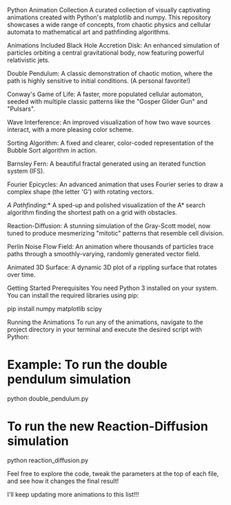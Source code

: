 Python Animation Collection
A curated collection of visually captivating animations created with Python's matplotlib and numpy. This repository showcases a wide range of concepts, from chaotic physics and cellular automata to mathematical art and pathfinding algorithms.

Animations Included
Black Hole Accretion Disk: An enhanced simulation of particles orbiting a central gravitational body, now featuring powerful relativistic jets.

Double Pendulum: A classic demonstration of chaotic motion, where the path is highly sensitive to initial conditions. (A personal favorite!)

Conway's Game of Life: A faster, more populated cellular automaton, seeded with multiple classic patterns like the "Gosper Glider Gun" and "Pulsars".

Wave Interference: An improved visualization of how two wave sources interact, with a more pleasing color scheme.

Sorting Algorithm: A fixed and clearer, color-coded representation of the Bubble Sort algorithm in action.

Barnsley Fern: A beautiful fractal generated using an iterated function system (IFS).

Fourier Epicycles: An advanced animation that uses Fourier series to draw a complex shape (the letter 'G') with rotating vectors.

*A Pathfinding:** A sped-up and polished visualization of the A* search algorithm finding the shortest path on a grid with obstacles.

Reaction-Diffusion: A stunning simulation of the Gray-Scott model, now tuned to produce mesmerizing "mitotic" patterns that resemble cell division.

Perlin Noise Flow Field: An animation where thousands of particles trace paths through a smoothly-varying, randomly generated vector field.

Animated 3D Surface: A dynamic 3D plot of a rippling surface that rotates over time.

Getting Started
Prerequisites
You need Python 3 installed on your system. You can install the required libraries using pip:

pip install numpy matplotlib scipy

Running the Animations
To run any of the animations, navigate to the project directory in your terminal and execute the desired script with Python:

# Example: To run the double pendulum simulation
python double_pendulum.py

# To run the new Reaction-Diffusion simulation
python reaction_diffusion.py

Feel free to explore the code, tweak the parameters at the top of each file, and see how it changes the final result!

I'll keep updating more animations to this list!!!